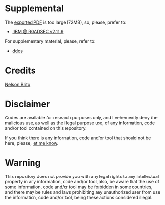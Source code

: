 # Supplemental
The [exported PDF](https://github.com/nbrito/talks/blob/master/2017/garoa/nbrito-dos.zipx) is too large (72MB), so, please, prefer to:
* [!IBM @ ROADSEC v2.11.9](https://prezi.com/o477-idx7ufu/ibm-roadsec-v2119/)

For supplementary material, please, refer to:
* [ddos](https://github.com/nbrito/research/tree/master/ddos)

# Credits
[Nelson Brito](mailto:nbrito@sekure.org)

# Disclaimer
Codes are available for research purposes only, and I vehemently deny the malicious use, as well as the illegal purpose use, of any information, code and/or tool contained on this repository.

If you think there is any information, code and/or tool that should not be here, please, [let me know](mailto:nbrito@sekure.org).

# Warning
This repository does not provide you with any legal rights to any intellectual property in any information, code and/or tool, also, be aware that the use of some information, code and/or tool may be forbidden in some countries, and there may be rules and laws prohibiting any unauthorized user from use the information, code and/or tool, being these actions considered illegal.
